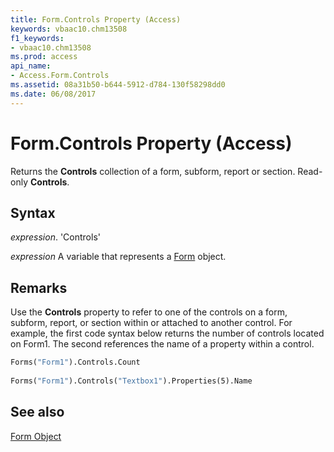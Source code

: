 ```yaml
---
title: Form.Controls Property (Access)
keywords: vbaac10.chm13508
f1_keywords:
- vbaac10.chm13508
ms.prod: access
api_name:
- Access.Form.Controls
ms.assetid: 08a31b50-b644-5912-d784-130f58298dd0
ms.date: 06/08/2017
---
```



# Form.Controls Property (Access)

Returns the  **Controls** collection of a form, subform, report or section. Read-only **Controls**.


## Syntax

 _expression_. 'Controls'

 _expression_ A variable that represents a [Form](./Access.Form.md) object.


## Remarks

Use the  **Controls** property to refer to one of the controls on a form, subform, report, or section within or attached to another control. For example, the first code syntax below returns the number of controls located on Form1. The second references the name of a property within a control.


```vb
Forms("Form1").Controls.Count 
 
Forms("Form1").Controls("Textbox1").Properties(5).Name
```


## See also


[Form Object](Access.Form.md)

